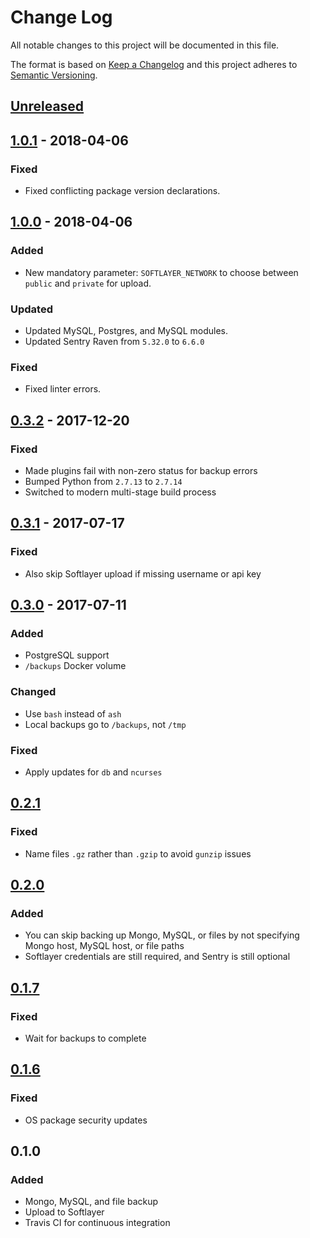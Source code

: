 # Change Log
All notable changes to this project will be documented in this file.

The format is based on [Keep a Changelog](http://keepachangelog.com/)
and this project adheres to [Semantic Versioning](http://semver.org/).

## [Unreleased][]

## [1.0.1][] - 2018-04-06
### Fixed
-   Fixed conflicting package version declarations.

## [1.0.0][] - 2018-04-06
### Added
-   New mandatory parameter: `SOFTLAYER_NETWORK` to choose between
    `public` and `private` for upload.

### Updated
-   Updated MySQL, Postgres, and MySQL modules.
-   Updated Sentry Raven from `5.32.0` to `6.6.0`

### Fixed
-   Fixed linter errors.

## [0.3.2][] - 2017-12-20
### Fixed
-   Made plugins fail with non-zero status for backup errors
-   Bumped Python from `2.7.13` to `2.7.14`
-   Switched to modern multi-stage build process

## [0.3.1][] - 2017-07-17
### Fixed
-   Also skip Softlayer upload if missing username or api key

## [0.3.0][] - 2017-07-11
### Added
-   PostgreSQL support
-   `/backups` Docker volume

### Changed
-   Use `bash` instead of `ash`
-   Local backups go to `/backups`, not `/tmp`

### Fixed
-   Apply updates for `db` and `ncurses`

## [0.2.1][]
### Fixed
-   Name files `.gz` rather than `.gzip` to avoid `gunzip` issues

## [0.2.0][]
### Added
-   You can skip backing up Mongo, MySQL, or files by not specifying
    Mongo host, MySQL host, or file paths
-   Softlayer credentials are still required, and Sentry is still optional

## [0.1.7][]
### Fixed
-   Wait for backups to complete

## [0.1.6][]
### Fixed
-   OS package security updates

## 0.1.0
### Added
-   Mongo, MySQL, and file backup
-   Upload to Softlayer
-   Travis CI for continuous integration

[Unreleased]: https://github.ibm.com/bdu/gamora/compare/1.0.1...HEAD
[1.0.1]: https://github.ibm.com/bdu/gamora/compare/1.0.0...1.0.1
[1.0.0]: https://github.ibm.com/bdu/gamora/compare/0.3.2...1.0.0
[0.3.2]: https://github.ibm.com/bdu/gamora/compare/0.3.1...0.3.2
[0.3.1]: https://github.ibm.com/bdu/gamora/compare/0.3.0...0.3.1
[0.3.0]: https://github.ibm.com/bdu/gamora/compare/0.2.1...0.3.0
[0.2.1]: https://github.ibm.com/bdu/gamora/compare/0.2.0...0.2.1
[0.2.0]: https://github.ibm.com/bdu/gamora/compare/0.1.7...0.2.0
[0.1.7]: https://github.ibm.com/bdu/gamora/compare/0.1.6...0.1.7
[0.1.6]: https://github.ibm.com/bdu/gamora/compare/0.1.0...0.1.6
